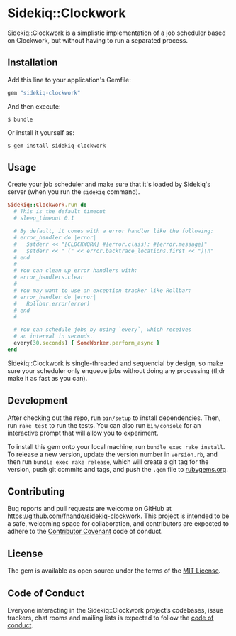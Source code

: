 # Sidekiq::Clockwork

Sidekiq::Clockwork is a simplistic implementation of a job scheduler based on Clockwork, but without having to run a separated process.

## Installation

Add this line to your application's Gemfile:

```ruby
gem "sidekiq-clockwork"
```

And then execute:

    $ bundle

Or install it yourself as:

    $ gem install sidekiq-clockwork

## Usage

Create your job scheduler and make sure that it's loaded by Sidekiq's server (when you run the `sidekiq` command).

```ruby
Sidekiq::Clockwork.run do
  # This is the default timeout
  # sleep_timeout 0.1

  # By default, it comes with a error handler like the following:
  # error_handler do |error|
  #   $stderr << "[CLOCKWORK] #{error.class}: #{error.message}"
  #   $stderr << " (" << error.backtrace_locations.first << ")\n"
  # end
  #
  # You can clean up error handlers with:
  # error_handlers.clear
  #
  # You may want to use an exception tracker like Rollbar:
  # error_handler do |error|
  #   Rollbar.error(error)
  # end
  #

  # You can schedule jobs by using `every`, which receives
  # an interval in seconds.
  every(30.seconds) { SomeWorker.perform_async }
end
```

Sidekiq::Clockwork is single-threaded and sequencial by design, so make sure your scheduler only enqueue jobs without doing any processing (tl;dr make it as fast as you can).

## Development

After checking out the repo, run `bin/setup` to install dependencies. Then, run `rake test` to run the tests. You can also run `bin/console` for an interactive prompt that will allow you to experiment.

To install this gem onto your local machine, run `bundle exec rake install`. To release a new version, update the version number in `version.rb`, and then run `bundle exec rake release`, which will create a git tag for the version, push git commits and tags, and push the `.gem` file to [rubygems.org](https://rubygems.org).

## Contributing

Bug reports and pull requests are welcome on GitHub at https://github.com/fnando/sidekiq-clockwork. This project is intended to be a safe, welcoming space for collaboration, and contributors are expected to adhere to the [Contributor Covenant](http://contributor-covenant.org) code of conduct.

## License

The gem is available as open source under the terms of the [MIT License](https://opensource.org/licenses/MIT).

## Code of Conduct

Everyone interacting in the Sidekiq::Clockwork project’s codebases, issue trackers, chat rooms and mailing lists is expected to follow the [code of conduct](https://github.com/fnando/sidekiq-clockwork/blob/master/CODE_OF_CONDUCT.md).
